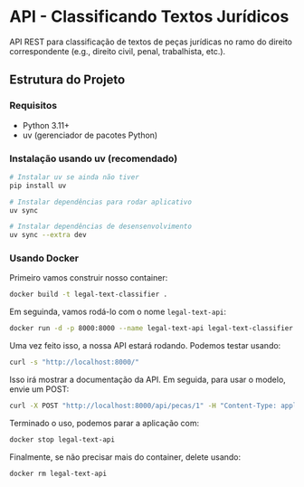 # API - Classificando Textos Jurídicos

API REST para classificação de textos de peças jurídicas no ramo do direito 
correspondente (e.g., direito civil, penal, trabalhista, etc.).

## Estrutura do Projeto
### Requisitos

- Python 3.11+
- uv (gerenciador de pacotes Python)

### Instalação usando uv (recomendado)
```bash
# Instalar uv se ainda não tiver
pip install uv

# Instalar dependências para rodar aplicativo
uv sync

# Instalar dependências de desensenvolvimento
uv sync --extra dev
```

### Usando Docker

Primeiro vamos construir nosso container:
```bash
docker build -t legal-text-classifier .
```

Em seguinda, vamos rodá-lo com o nome `legal-text-api`:
```bash
docker run -d -p 8000:8000 --name legal-text-api legal-text-classifier
```

Uma vez feito isso, a nossa API estará rodando. Podemos testar usando:
```bash
curl -s "http://localhost:8000/"
```
Isso irá mostrar a documentação da API. Em seguida, para usar o modelo,
envie um POST:
```bash
curl -X POST "http://localhost:8000/api/pecas/1" -H "Content-Type: application/json" -d '{"texto": "AGRAVO EM RECURSO EXTRAORDINÁRIO. DIREITO CONSTITUCIONAL. DIREITO ADMINISTRATIVO. CONCURSO PÚBLICO. POLÍCIA MILITAR. ALTURA MÍNIMA. LEGALIDADE."}'
```

Terminado o uso, podemos parar a aplicação com:
```bash
docker stop legal-text-api
```
Finalmente, se não precisar mais do container, delete usando:
```bash
docker rm legal-text-api
```
